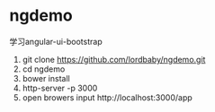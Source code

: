# ngdemo

学习angular-ui-bootstrap

1. git clone https://github.com/lordbaby/ngdemo.git
2. cd ngdemo
3. bower install 
4. http-server -p 3000
5. open browers input http://localhost:3000/app 